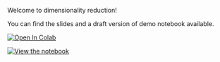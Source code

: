Welcome to dimensionality reduction!

You can find the slides and a draft version of demo notebook available. 

[![Open In Colab](https://colab.research.google.com/assets/colab-badge.svg)](https://colab.research.google.com/github/netneurolab/ipn-summer-school/blob/main/lectures/2021-06-28/13-15/demo.ipynb)

[![View the notebook](https://img.shields.io/badge/render-nbviewer-orange.svg)](https://nbviewer.jupyter.org/github/netneurolab/ipn-summer-school/blob/main/lectures/2021-06-28/13-15/demo.ipynb?flush_cache=true)